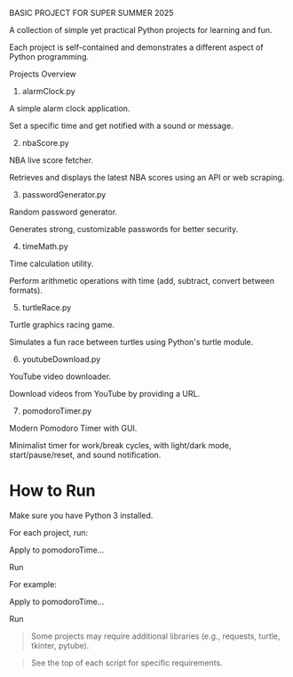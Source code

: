 BASIC PROJECT FOR SUPER SUMMER 2025

A collection of simple yet practical Python projects for learning and fun.

Each project is self-contained and demonstrates a different aspect of Python programming.

Projects Overview
1. alarmClock.py

A simple alarm clock application.

Set a specific time and get notified with a sound or message.

2. nbaScore.py

NBA live score fetcher.

Retrieves and displays the latest NBA scores using an API or web scraping.

3. passwordGenerator.py

Random password generator.

Generates strong, customizable passwords for better security.

4. timeMath.py

Time calculation utility.

Perform arithmetic operations with time (add, subtract, convert between formats).

5. turtleRace.py

Turtle graphics racing game.

Simulates a fun race between turtles using Python's turtle module.

6. youtubeDownload.py

YouTube video downloader.

Download videos from YouTube by providing a URL.

7. pomodoroTimer.py

Modern Pomodoro Timer with GUI.

Minimalist timer for work/break cycles, with light/dark mode, start/pause/reset, and sound notification.

# How to Run
Make sure you have Python 3 installed.

For each project, run:

Apply to pomodoroTime...

Run

For example:

Apply to pomodoroTime...

Run

> Some projects may require additional libraries (e.g., requests, turtle, tkinter, pytube).

> See the top of each script for specific requirements.
